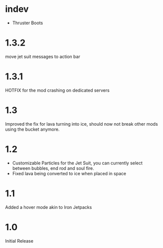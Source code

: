 # indev
- Thruster Boots

# 1.3.2
move jet suit messages to action bar

# 1.3.1
HOTFIX for the mod crashing on dedicated servers

# 1.3
Improved the fix for lava turning into ice, should now not break other mods using the bucket anymore.

# 1.2
- Customizable Particles for the Jet Suit, you can currently select between bubbles, end rod and soul fire.
- Fixed lava being converted to ice when placed in space

# 1.1
Added a hover mode akin to Iron Jetpacks

# 1.0
Initial Release